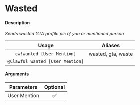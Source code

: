 # Wasted

#### Description

 _Sends wasted GTA profile pic of you or mentioned person_

| Usage | Aliases |
| :---: | :---: |
| `cw!wanted [User Mention]` | wasted, gta, waste |
| `@Clawful wanted [User Mention]` |  |

#### Arguments

| Parameters | Optional |
| :---: | :---: |
| User Mention | ✅ |

